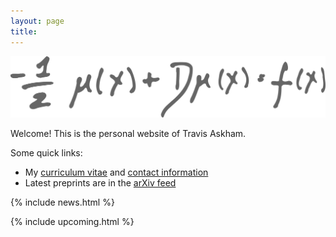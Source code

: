 ```yaml
---
layout: page
title: 
---
```



![](/assets/img/dl60gray.svg "Second Kind Integral Equation")

Welcome! This is the personal website of Travis Askham.

Some quick links:

- My [curriculum vitae](/cv) and [contact information](/contact)
- Latest preprints are in the [arXiv feed](/arxiv)

{% include news.html %}

{% include upcoming.html %}